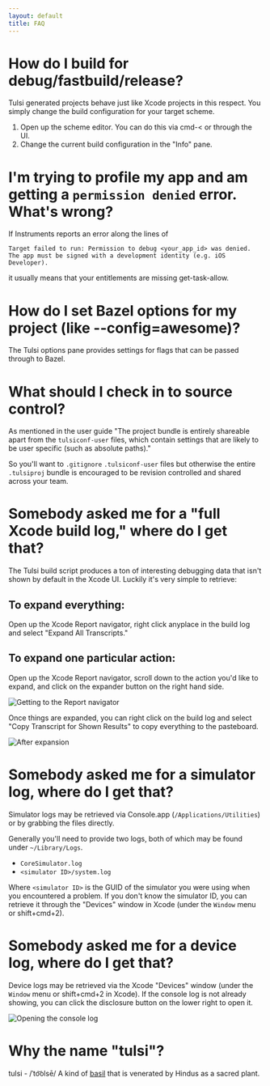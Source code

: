 ```yaml
---
layout: default
title: FAQ
---
```


# How do I build for debug/fastbuild/release?

Tulsi generated projects behave just like Xcode projects in this respect. You
simply change the build configuration for your target scheme.

1. Open up the scheme editor. You can do this via cmd-< or through the UI.
2. Change the current build configuration in the "Info" pane.

# I'm trying to profile my app and am getting a `permission denied` error. What's wrong?

If Instruments reports an error along the lines of

```
Target failed to run: Permission to debug <your_app_id> was denied.
The app must be signed with a development identity (e.g. iOS Developer).
```

it usually means that your entitlements are missing get-task-allow.

# How do I set Bazel options for my project (like --config=awesome)?

The Tulsi options pane provides settings for flags that can be passed through to
Bazel.

# What should I check in to source control?
As mentioned in the user guide "The project bundle is entirely shareable apart
from the `tulsiconf-user` files, which contain settings that are likely to be
user specific (such as absolute paths)."

So you'll want to `.gitignore` `.tulsiconf-user` files but otherwise the entire
`.tulsiproj` bundle is encouraged to be revision controlled and shared across
your team.

# Somebody asked me for a "full Xcode build log," where do I get that?

The Tulsi build script produces a ton of interesting debugging data that isn't
shown by default in the Xcode UI. Luckily it's very simple to retrieve:

## To expand everything:

Open up the Xcode Report navigator, right click anyplace in the build log and
select "Expand All Transcripts."

## To expand one particular action:

Open up the Xcode Report navigator, scroll down to the action you'd like to
expand, and click on the expander button on the right hand side.

![Getting to the Report navigator](/images/FAQ_Expanded_Build_Log_01.png "Expanding the build log")

Once things are expanded, you can right click on the build log and select "Copy
Transcript for Shown Results" to copy everything to the pasteboard.

![After expansion](/images/FAQ_Expanded_Build_Log_02.png "After expansion")

# Somebody asked me for a simulator log, where do I get that?

Simulator logs may be retrieved via Console.app (`/Applications/Utilities`) or
by grabbing the files directly.

Generally you'll need to provide two logs, both of which may be found under
`~/Library/Logs`.

* `CoreSimulator.log`
* `<simulator ID>/system.log`

Where `<simulator ID>` is the GUID of the simulator you were using when you
encountered a problem. If you don't know the simulator ID, you can retrieve it
through the "Devices" window in Xcode (under the `Window` menu or shift+cmd+2).

# Somebody asked me for a device log, where do I get that?

Device logs may be retrieved via the Xcode "Devices" window (under the `Window`
menu or shift+cmd+2 in Xcode). If the console log is not already showing, you
can click the disclosure button on the lower right to open it.

![Opening the console log](/images/FAQ_Device_Log_01.png "Opening the console log")

# Why the name "tulsi"?

tulsi - /ˈto͝olsē/ A kind of [basil](http://bazel.io) that is venerated by
Hindus as a sacred plant.
